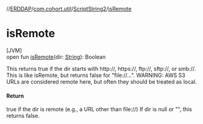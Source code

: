 //[ERDDAP](../../../index.md)/[com.cohort.util](../index.md)/[ScriptString2](index.md)/[isRemote](is-remote.md)

# isRemote

[JVM]\
open fun [isRemote](is-remote.md)(dir: [String](https://docs.oracle.com/en/java/javase/21/docs/api/java.base/java/lang/String.html)): Boolean

This returns true if the dir starts with http://, https://, ftp://, sftp://, or smb://. This is like isRemote, but returns false for &quot;file://...&quot;. WARNING: AWS S3 URLs are considered remote here, but often they should be treated as local.

#### Return

true if the dir is remote (e.g., a URL other than file://) If dir is null or &quot;&quot;, this returns false.